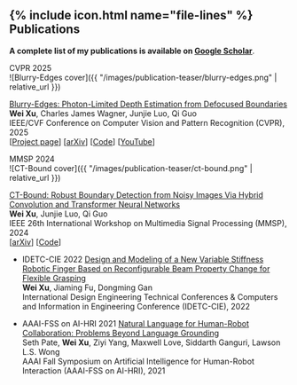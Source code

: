 <h2 id="publications">{% include icon.html name="file-lines" %} Publications</h2>

**A complete list of my publications is available on [Google Scholar](https://scholar.google.com/citations?user=Dc6Eq1cAAAAJ&hl=en)**.
<div class="custom-divider"></div>

<!-- Blurry-edges -->
<div class="paper-box">
<div class="paper-box-image">
<div markdown="1">
<div class="badge-image">CVPR 2025</div>
![Blurry-Edges cover]({{ "/images/publication-teaser/blurry-edges.png" | relative_url }})
</div>
</div>
<div class="paper-box-text" markdown="1">

[Blurry-Edges: Photon-Limited Depth Estimation from Defocused Boundaries](https://ieeexplore.ieee.org/document/11094281)<br>
**Wei Xu**, Charles James Wagner, Junjie Luo, Qi Guo<br>
IEEE/CVF Conference on Computer Vision and Pattern Recognition (CVPR), 2025<br>
[[Project page](https://blurry-edges.qiguo.org/)] [[arXiv](https://arxiv.org/abs/2503.23606)] [[Code](https://github.com/guo-research-group/Blurry-Edges)] [[YouTube](https://youtu.be/ZUqNXTuO0u8)]

</div>
</div>

<!-- CT-Bound -->
<div class="paper-box">
<div class="paper-box-image">
<div markdown="1">
<div class="badge-image">MMSP 2024</div>
![CT-Bound cover]({{ "/images/publication-teaser/ct-bound.png" | relative_url }})
</div>
</div>
<div class="paper-box-text" markdown="1">

[CT-Bound: Robust Boundary Detection from Noisy Images Via Hybrid Convolution and Transformer Neural Networks](https://ieeexplore.ieee.org/abstract/document/10743517)<br>
**Wei Xu**, Junjie Luo, Qi Guo<br>
IEEE 26th International Workshop on Multimedia Signal Processing (MMSP), 2024<br>
[[arXiv](https://arxiv.org/abs/2403.16494)] [[Code](https://github.com/guo-research-group/CT-Bound)]

</div>
</div>

- <span class="badge-text">IDETC-CIE 2022</span> [Design and Modeling of a New Variable Stiffness Robotic Finger Based on Reconfigurable Beam Property Change for Flexible Grasping](https://asmedigitalcollection.asme.org/IDETC-CIE/proceedings/IDETC-CIE2022/86281/V007T07A010/1150568)<br>
**Wei Xu**, Jiaming Fu, Dongming Gan<br>
International Design Engineering Technical Conferences & Computers and Information in Engineering Conference (IDETC-CIE), 2022

- <span class="badge-text">AAAI-FSS on AI-HRI 2021</span> [Natural Language for Human-Robot Collaboration: Problems Beyond Language Grounding](https://arxiv.org/abs/2110.04441)<br>
Seth Pate, **Wei Xu**, Ziyi Yang, Maxwell Love, Siddarth Ganguri, Lawson L.S. Wong<br>
AAAI Fall Symposium on Artificial Intelligence for Human-Robot Interaction (AAAI-FSS on AI-HRI), 2021